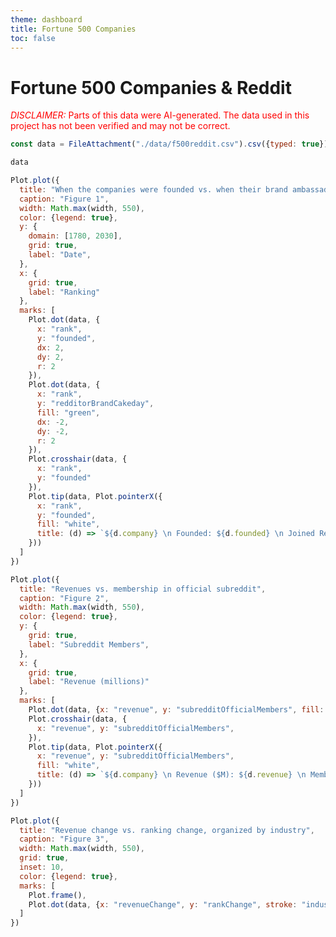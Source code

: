 ```yaml
---
theme: dashboard
title: Fortune 500 Companies
toc: false
---
```

<script src="https://d3js.org/d3.v4.js"></script>
      
# Fortune 500 Companies & Reddit
<span style="color: red;"><span style="text-transform: uppercase; font-style:italic">Disclaimer:</span> Parts of this data were AI-generated. The data used in this project has not been verified and may not be correct.</span>

```js
const data = FileAttachment("./data/f500reddit.csv").csv({typed: true});

```

```js
data
```

```js
Plot.plot({
  title: "When the companies were founded vs. when their brand ambassador's Reddit account was created",
  caption: "Figure 1",
  width: Math.max(width, 550),
  color: {legend: true},
  y: {
    domain: [1780, 2030],
    grid: true,
    label: "Date",
  },
  x: {
    grid: true,
    label: "Ranking"
  },
  marks: [
    Plot.dot(data, {
      x: "rank",
      y: "founded",
      dx: 2,
      dy: 2,
      r: 2
    }),
    Plot.dot(data, {
      x: "rank",
      y: "redditorBrandCakeday",
      fill: "green",
      dx: -2,
      dy: -2,
      r: 2
    }),
    Plot.crosshair(data, {
      x: "rank",
      y: "founded"
    }),
    Plot.tip(data, Plot.pointerX({
      x: "rank",
      y: "founded",
      fill: "white",
      title: (d) => `${d.company} \n Founded: ${d.founded} \n Joined Reddit: ${d.redditorBrandCakeday}`
    }))
  ]
})
```

```js
Plot.plot({
  title: "Revenues vs. membership in official subreddit",
  caption: "Figure 2",
  width: Math.max(width, 550),
  color: {legend: true},
  y: {
    grid: true,
    label: "Subreddit Members",
  },
  x: {
    grid: true,
    label: "Revenue (millions)"
  },
  marks: [
    Plot.dot(data, {x: "revenue", y: "subredditOfficialMembers", fill: "industry"}),
    Plot.crosshair(data, {
      x: "revenue", y: "subredditOfficialMembers",
    }),
    Plot.tip(data, Plot.pointerX({
      x: "revenue", y: "subredditOfficialMembers",
      fill: "white",
      title: (d) => `${d.company} \n Revenue ($M): ${d.revenue} \n Members: ${d.subredditOfficialMembers}`
    }))
  ]
})
```

```js
Plot.plot({
  title: "Revenue change vs. ranking change, organized by industry",
  caption: "Figure 3",
  width: Math.max(width, 550),
  grid: true,
  inset: 10,
  color: {legend: true},
  marks: [
    Plot.frame(),
    Plot.dot(data, {x: "revenueChange", y: "rankChange", stroke: "industry"})
  ]
})
```

